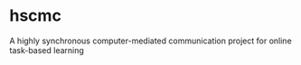 # hscmc
A highly synchronous computer-mediated communication project for online task-based learning
